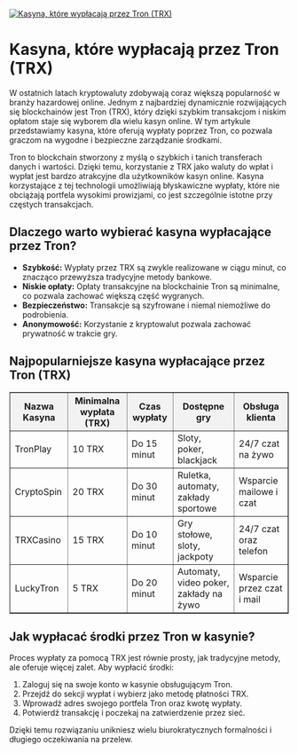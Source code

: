[![Kasyna, które wypłacają przez Tron (TRX)](https://123-caf.pages.dev/gitsignup.png)](https://vrmoo.ru/Bt82HjjY)

<h1>Kasyna, które wypłacają przez Tron (TRX)</h1> <p>W ostatnich latach kryptowaluty zdobywają coraz większą popularność w branży hazardowej online. Jednym z najbardziej dynamicznie rozwijających się blockchainów jest Tron (TRX), który dzięki szybkim transakcjom i niskim opłatom staje się wyborem dla wielu kasyn online. W tym artykule przedstawiamy kasyna, które oferują wypłaty poprzez Tron, co pozwala graczom na wygodne i bezpieczne zarządzanie środkami.</p>  <p>Tron to blockchain stworzony z myślą o szybkich i tanich transferach danych i wartości. Dzięki temu, korzystanie z TRX jako waluty do wpłat i wypłat jest bardzo atrakcyjne dla użytkowników kasyn online. Kasyna korzystające z tej technologii umożliwiają błyskawiczne wypłaty, które nie obciążają portfela wysokimi prowizjami, co jest szczególnie istotne przy częstych transakcjach.</p>  <h2>Dlaczego warto wybierać kasyna wypłacające przez Tron?</h2> <ul>   <li><strong>Szybkość:</strong> Wypłaty przez TRX są zwykle realizowane w ciągu minut, co znacząco przewyższa tradycyjne metody bankowe.</li>   <li><strong>Niskie opłaty:</strong> Opłaty transakcyjne na blockchainie Tron są minimalne, co pozwala zachować większą część wygranych.</li>   <li><strong>Bezpieczeństwo:</strong> Transakcje są szyfrowane i niemal niemożliwe do podrobienia.</li>   <li><strong>Anonymowość:</strong> Korzystanie z kryptowalut pozwala zachować prywatność w trakcie gry.</li> </ul>  <h2>Najpopularniejsze kasyna wypłacające przez Tron (TRX)</h2> <table border="1" cellpadding="8" cellspacing="0" style="border-collapse: collapse; width: 100%;">   <thead>     <tr style="background-color:#f2f2f2;">       <th>Nazwa Kasyna</th>       <th>Minimalna wypłata (TRX)</th>       <th>Czas wypłaty</th>       <th>Dostępne gry</th>       <th>Obsługa klienta</th>     </tr>   </thead>   <tbody>     <tr>       <td>TronPlay</td>       <td>10 TRX</td>       <td>Do 15 minut</td>       <td>Sloty, poker, blackjack</td>       <td>24/7 czat na żywo</td>     </tr>     <tr>       <td>CryptoSpin</td>       <td>20 TRX</td>       <td>Do 30 minut</td>       <td>Ruletka, automaty, zakłady sportowe</td>       <td>Wsparcie mailowe i czat</td>     </tr>     <tr>       <td>TRXCasino</td>       <td>15 TRX</td>       <td>Do 10 minut</td>       <td>Gry stołowe, sloty, jackpoty</td>       <td>24/7 czat oraz telefon</td>     </tr>     <tr>       <td>LuckyTron</td>       <td>5 TRX</td>       <td>Do 20 minut</td>       <td>Automaty, video poker, zakłady na żywo</td>       <td>Wsparcie przez czat i mail</td>     </tr>   </tbody> </table>  <h2>Jak wypłacać środki przez Tron w kasynie?</h2> <p>Proces wypłaty za pomocą TRX jest równie prosty, jak tradycyjne metody, ale oferuje więcej zalet. Aby wypłacić środki:</p> <ol>   <li>Zaloguj się na swoje konto w kasynie obsługującym Tron.</li>   <li>Przejdź do sekcji wypłat i wybierz jako metodę płatności TRX.</li>   <li>Wprowadź adres swojego portfela Tron oraz kwotę wypłaty.</li>   <li>Potwierdź transakcję i poczekaj na zatwierdzenie przez sieć.</li> </ol> <p>Dzięki temu rozwiązaniu unikniesz wielu biurokratycznych formalności i długiego oczekiwania na przelew.</p>